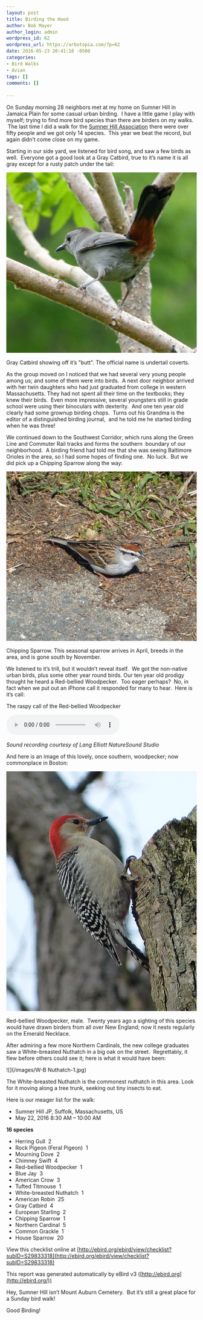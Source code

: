 ```yaml
---
layout: post
title: Birding the Hood
author: Bob Mayer
author_login: admin
wordpress_id: 62
wordpress_url: https://arbotopia.com/?p=62
date: 2016-05-23 20:41:18 -0500
categories:
- Bird Walks
- Avian
tags: []
comments: []

---
```


On Sunday morning 28 neighbors met at my home on Sumner Hill in Jamaica Plain for some casual urban birding.  I have a little game I play with myself; trying to find more bird species than there are birders on my walks.  The last time I did a walk for the [Sumner Hill Association](https://www.jphs.org/locales/2005/4/14/sumner-hill-historic-district.html) there were over fifty people and we got only 14 species.  This year we beat the record, but again didn’t come close on my game.

Starting in our side yard, we listened for bird song, and saw a few birds as well.  Everyone got a good look at a Gray Catbird, true to it’s name it is all gray except for a rusty patch under the tail:

![](/images/P1000818.jpg)

Gray Catbird showing off it’s "butt". The official name is undertail coverts.

As the group moved on I noticed that we had several very young people among us; and some of them were into birds.  A next door neighbor arrived with her twin daughters who had just graduated from college in western Massachusetts. They had not spent all their time on the textbooks; they knew their birds.  Even more impressive, several youngsters still in grade school were using their binoculars with dexterity.  And one ten year old clearly had some grownup birding chops.  Turns out his Grandma is the editor of a distinguished birding journal,  and he told me he started birding when he was three!

We continued down to the Southwest Corridor, which runs along the Green Line and Commuter Rail tracks and forms the southern  boundary of our neighborhood.  A birding friend had told me that she was seeing Baltimore Orioles in the area, so I had some hopes of finding one.  No luck.  But we did pick up a Chipping Sparrow along the way:

![](/images/P1120526.jpg)

Chipping Sparrow. This seasonal sparrow arrives in April, breeds in the area, and is gone south by November.

We listened to it’s trill, but it wouldn’t reveal itself.  We got the non-native urban birds, plus some other year round birds. Our ten year old prodigy thought he heard a Red-bellied Woodpecker.  Too eager perhaps?  No, in fact when we put out an iPhone call it responded for many to hear.  Here is it’s call:

The raspy call of the Red-bellied Woodpecker

<audio controls src="/media/2018/11/R-B-Woodpecker-1.mp3"></audio>

_Sound recording courtesy of Lang Elliott NatureSound Studio_

And here is an image of this lovely, once southern, woodpecker; now commonplace in Boston:

![](/images/P1030156-1.jpg)

Red-bellied Woodpecker, male.  Twenty years ago a sighting of this species would have drawn birders from all over New England; now it nests regularly on the Emerald Necklace.

After admiring a few more Northern Cardinals, the new college graduates saw a White-breasted Nuthatch in a big oak on the street.  Regrettably, it flew before others could see it; here is what it would have been:

![](/images/W-B Nuthatch-1.jpg)

The White-breasted Nuthatch is the commonest nuthatch in this area. Look for it moving along a tree trunk, seeking out tiny insects to eat.

Here is our meager list for the walk:
* Sumner Hill JP, Suffolk, Massachusetts, US
* May 22, 2016 8:30 AM – 10:00 AM

**16 species**

*   Herring Gull  2
*   Rock Pigeon (Feral Pigeon)  1
*   Mourning Dove  2
*   Chimney Swift  4
*   Red-bellied Woodpecker  1
*   Blue Jay  3
*   American Crow  3
*   Tufted Titmouse  1
*   White-breasted Nuthatch  1
*   American Robin  25
*   Gray Catbird  4
*   European Starling  2
*   Chipping Sparrow  1
*   Northern Cardinal  5
*   Common Grackle  1
*   House Sparrow  20

View this checklist online at [http://ebird.org/ebird/view/checklist?subID=S29833318](http://ebird.org/ebird/view/checklist?subID=S29833318)

This report was generated automatically by eBird v3 ([http://ebird.org](http://ebird.org/))

Hey, Sumner Hill isn’t Mount Auburn Cemetery.  But it’s still a great place for a Sunday bird walk!

Good Birding!
